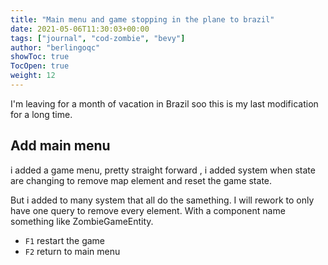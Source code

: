 ```yaml
---
title: "Main menu and game stopping in the plane to brazil"
date: 2021-05-06T11:30:03+00:00
tags: ["journal", "cod-zombie", "bevy"]
author: "berlingoqc"
showToc: true
TocOpen: true
weight: 12
---
```


I'm leaving for a month of vacation in Brazil soo this is my last 
modification for a long time.

## Add main menu

i added a game menu, pretty straight forward , i added 
system when state are changing to remove map element and
reset the game state.

But i added to many system that all do the samething.
I will rework to only have one query to remove every element.
With a component name something like ZombieGameEntity.


* `F1` restart the game
* `F2` return to main menu